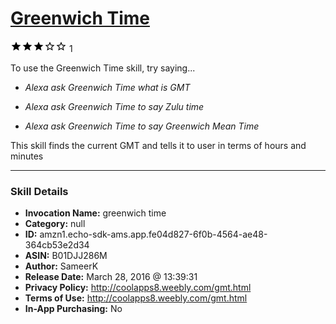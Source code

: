# [Greenwich Time](http://alexa.amazon.com/#skills/amzn1.echo-sdk-ams.app.fe04d827-6f0b-4564-ae48-364cb53e2d34)
![3 stars](../../images/ic_star_black_18dp_1x.png)![3 stars](../../images/ic_star_black_18dp_1x.png)![3 stars](../../images/ic_star_black_18dp_1x.png)![3 stars](../../images/ic_star_border_black_18dp_1x.png)![3 stars](../../images/ic_star_border_black_18dp_1x.png) 1

To use the Greenwich Time skill, try saying...

* *Alexa ask Greenwich Time what is GMT*

* *Alexa ask Greenwich Time to say Zulu time*

* *Alexa ask Greenwich Time to say Greenwich Mean Time*

This skill finds the current GMT and tells it to user in terms of hours and minutes

***

### Skill Details

* **Invocation Name:** greenwich time
* **Category:** null
* **ID:** amzn1.echo-sdk-ams.app.fe04d827-6f0b-4564-ae48-364cb53e2d34
* **ASIN:** B01DJJ286M
* **Author:** SameerK
* **Release Date:** March 28, 2016 @ 13:39:31
* **Privacy Policy:** http://coolapps8.weebly.com/gmt.html
* **Terms of Use:** http://coolapps8.weebly.com/gmt.html
* **In-App Purchasing:** No
